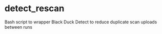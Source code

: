 # detect_rescan
Bash script to wrapper Black Duck Detect to reduce duplicate scan uploads between runs
